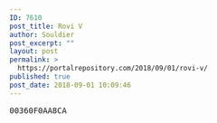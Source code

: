 ```yaml
---
ID: 7610
post_title: Rovi V
author: Souldier
post_excerpt: ""
layout: post
permalink: >
  https://portalrepository.com/2018/09/01/rovi-v/
published: true
post_date: 2018-09-01 10:09:46
---
```

<pre>00360F0AA8CA</pre>